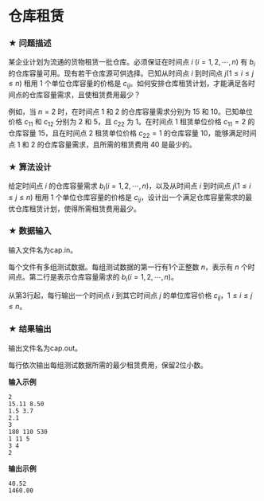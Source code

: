 # 仓库租赁

### ★ 问题描述

某企业计划为流通的货物租赁一批仓库。必须保证在时间点 $i$ ($i=1,2,\cdots,n$) 有 $b_i$ 的仓库容量可用。现有若干仓库源可供选择。已知从时间点 $i$ 到时间点 $j(1{\leq}i{\leq}j{\leq}n)$ 租用 1 个单位仓库容量的价格是  $c_{ij}$。如何安排仓库租赁计划，才能满足各时间点的仓库容量需求，且使租赁费用最少？

例如，当 $n=2$ 时，在时间点 1 和 2 的仓库容量需求分别为 15 和 10。已知单位价格  $c_{11}$ 和 $c_{12}$ 分别为 2 和 5，且 $c_{22}$ 为 1。在时间点 1 租赁单位价格 $c_{11}=2$ 的仓库容量 15，且在时间点 2 租赁单位价格 $c_{22}=1$ 的仓库容量 10，能够满足时间点 1 和 2 的仓库容量需求，且所需的租赁费用 40 是最少的。

### ★ 算法设计

给定时间点 $i$ 的仓库容量需求 $b_i (i=1,2,\cdots,n)$，以及从时间点 $i$ 到时间点 $j(1{\leq}i{\leq}j{\leq}n)$ 租用 1 个单位仓库容量的价格是  $c_{ij}$，设计出一个满足仓库容量需求的最优仓库租赁计划，使得所需租赁费用最少。

### ★ 数据输入

输入文件名为cap.in。

每个文件有多组测试数据。每组测试数据的第一行有1个正整数 $n$，表示有 $n$ 个时间点。第二行是表示仓库容量需求的 $b_i (i=1,2,\cdots,n)$。

从第3行起，每行输出一个时间点 $i$ 到其它时间点 $j$ 的单位库容价格  $c_{ij}，1\leq i\leq j\leq n$。

### ★ 结果输出

输出文件名为cap.out。

每行依次输出每组测试数据所需的最少租赁费用，保留2位小数。

**输入示例**  

```
2
15.11 8.50
1.5 3.7
2.1
3
180 110 530
1 11 5
3 4
2
```

**输出示例**  

```
40.52
1460.00
```
